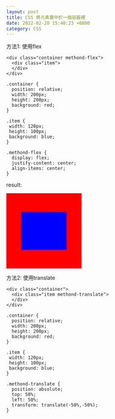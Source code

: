 ```yaml
---
layout: post
title: CSS 將元素置中於一個容器裡
date: 2022-02-20 15:40:23 +0800
category: CSS
---
```

方法1: 使用flex
```
<div class="container methond-flex">
  <div class="item">
  </div>
</div>
```
```
.container {
  position: relative;
  width: 200px;
  height: 200px;
  background: red;
}

.item {
 width: 120px;
 height: 100px;
 background: blue;
}

.methond-flex {
  display: flex;
  justify-content: center;
  align-items: center;
}
```
result:
<div style="position:relative; width:200px; height:200px; background:red; display: flex; justify-content: center; align-items: center;">
  <div style="width: 120px; height: 100px; background: blue;">
  </div>
</div>
   
    
   	
方法2: 使用translate
```
<div class="container">
  <div class="item methond-translate">
  </div>
</div>
```
```
.container {
  position: relative;
  width: 200px;
  height: 200px;
  background: red;
}

.item {
 width: 120px;
 height: 100px;
 background: blue;
}

.methond-translate {
  position: absolute;
  top: 50%;
  left: 50%;
  transform: translate(-50%,-50%);
}
```


